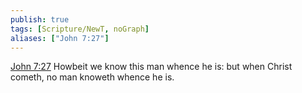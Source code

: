 ```yaml
---
publish: true
tags: [Scripture/NewT, noGraph]
aliases: ["John 7:27"]
---
```

[John 7:27](https://churchofjesuschrist.org/study/scriptures/nt/john/7?lang=eng&id=p27#p27) Howbeit we know this man whence he is: but when Christ cometh, no man knoweth whence he is.
